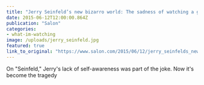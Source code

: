 ```yaml
---
title: "Jerry Seinfeld’s new bizarro world: The sadness of watching a genius age into Bill O’Reilly"
date: 2015-06-12T12:00:00.864Z
publication: "Salon"
categories: 
- what-im-watching
image: /uploads/jerry_seinfeld.jpg
featured: true
link_to_original: "https://www.salon.com/2015/06/12/jerry_seinfelds_new_bizarro_world_the_sadness_of_watching_a_genius_age_into_bill_oreilly/"
---
```

On "Seinfeld," Jerry's lack of self-awareness was part of the joke. Now it's become the tragedy